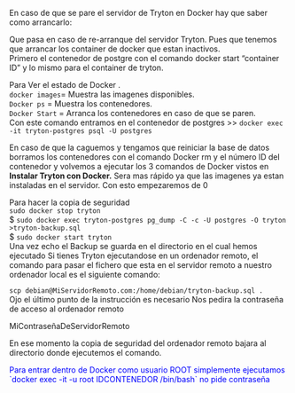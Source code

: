 En caso de que se pare el servidor de Tryton en Docker hay que saber como arrancarlo:

Que pasa en caso de re-arranque del servidor Tryton. 
Pues que tenemos que arrancar los container de docker que estan inactivos.  
Primero el contenedor de postgre con el comando docker start “container ID”  y lo mismo para el container de tryton.  

Para Ver el estado de Docker .  
`docker images`= Muestra las imagenes disponibles.    
`Docker ps`  = Muestra los contenedores.  
`Docker Start` = Arranca los contenedores en caso de que se paren.  
Con este comando entramos en el contenedor de postgres >> `docker exec -it tryton-postgres psql -U postgres`  

En caso de que la caguemos y tengamos que reiniciar la base de datos borramos los contenedores con el comando Docker rm y el número ID del contenedor y volvemos a ejecutar los 3 comandos de Docker vistos en <b>Instalar Tryton con Docker.</b> Sera mas rápido ya que las imagenes ya estan instaladas en el servidor. Con esto empezaremos de 0

Para hacer la copia de seguridad  
`sudo docker stop tryton`  
$ `sudo docker exec tryton-postgres pg_dump -C -c -U postgres -O tryton >tryton-backup.sql`  
$ `sudo docker start tryton`  
Una vez echo el Backup se guarda en el directorio en el cual hemos ejecutado Si tienes Tryton ejecutandose en un ordenador remoto, el comando para pasar el fichero que esta en el servidor remoto a nuestro ordenador local es el siguiente comando:  

`scp debian@MiServidorRemoto.com:/home/debian/tryton-backup.sql .`  
Ojo el último punto de la instrucción es necesario
Nos pedira la contraseña de acceso al ordenador remoto

MiContraseñaDeServidorRemoto  

En ese momento la copia de seguridad del ordenador remoto bajara al directorio donde ejecutemos el comando.  

<font color="blue">
Para entrar dentro de Docker como usuario ROOT simplemente ejecutamos 
`docker exec -it -u root IDCONTENEDOR /bin/bash` no pide contraseña
</font>

